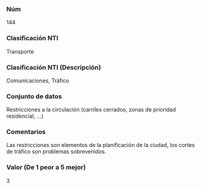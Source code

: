 ### Núm
144
### Clasificación NTI
Transporte
### Clasificación NTI (Descripción)
Comunicaciones, Tráfico
### Conjunto de datos
Restricciones a la circulación (carriles cerrados, zonas de prioridad residencial, …)
### Comentarios
Las restricciones son elementos de la planificación de la ciudad, los cortes de tráfico son problemas sobrevenidos.
### Valor (De 1 peor a 5 mejor)
3
